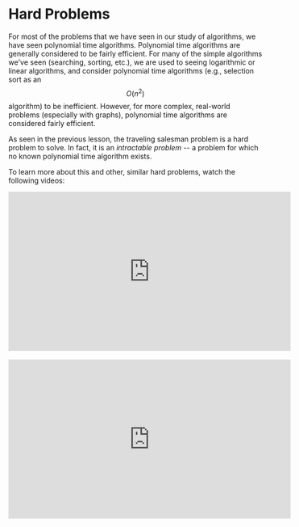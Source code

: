 # Hard Problems

For most of the problems that we have seen in our study of algorithms, we have seen polynomial time algorithms. Polynomial time algorithms are generally considered to be fairly efficient. For many of the simple algorithms we've seen (searching, sorting, etc.), we are used to seeing logarithmic or linear algorithms, and consider polynomial time algorithms (e.g., selection sort as an $$O(n^2)$$ algorithm) to be inefficient. However, for more complex, real-world problems (especially with graphs), polynomial time algorithms are considered fairly efficient.

As seen in the previous lesson, the traveling salesman problem is a hard problem to solve. In fact, it is an *intractable problem* -- a problem for which no known polynomial time algorithm exists.

To learn more about this and other, similar hard problems, watch the following videos:

<center>
<iframe width="560" height="315" src="https://www.youtube.com/embed/0sQ37m3whP4?si=SSd64iHOzumq77An" title="YouTube video player" frameborder="0" allow="accelerometer; autoplay; clipboard-write; encrypted-media; gyroscope; picture-in-picture; web-share" referrerpolicy="strict-origin-when-cross-origin" allowfullscreen></iframe>
</center>
<br>
<center>
<iframe width="560" height="315" src="https://www.youtube.com/embed/434lynymAmo?si=drrooULU3K--cEW5" title="YouTube video player" frameborder="0" allow="accelerometer; autoplay; clipboard-write; encrypted-media; gyroscope; picture-in-picture; web-share" referrerpolicy="strict-origin-when-cross-origin" allowfullscreen></iframe>
</center>
